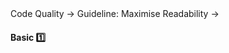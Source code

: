 <link rel="stylesheet" href="{{baseUrl}}/css/textbook.css">

<div class="website-content">

<div id="path">Code Quality &rarr; Guideline: Maximise Readability &rarr;</div>

<div id="title">

#### Basic :one:

</div>

<div id="body">

<panel header="**Avoid Long Methods**"
    type="seamless" alt="indentation">
  <include src="../../practices/avoidLongMethods/index.md#main" />
</panel>

<panel header="**Avoid Deep Nesting**"
    type="seamless" alt="indentation">
  <include src="../../practices/avoidDeepNesting/index.md#main" />
</panel>

<panel header="**Avoid Complicated Expressions**"
    type="seamless" alt="indentation">
  <include src="../../practices/avoidComplicatedExpressions/index.md#main" />
</panel>

<panel header="**Avoid Magic Numbers**"
    type="seamless" alt="indentation">
  <include src="../../practices/avoidMagicNumbers/index.md#main" />
</panel>

<panel header="**Make the Code Obvious**"
    type="seamless" alt="indentation">
  <include src="../../practices/makeCodeObvious/index.md#main" />
</panel>

</div>

<div id="extras">
<div>

</div>
